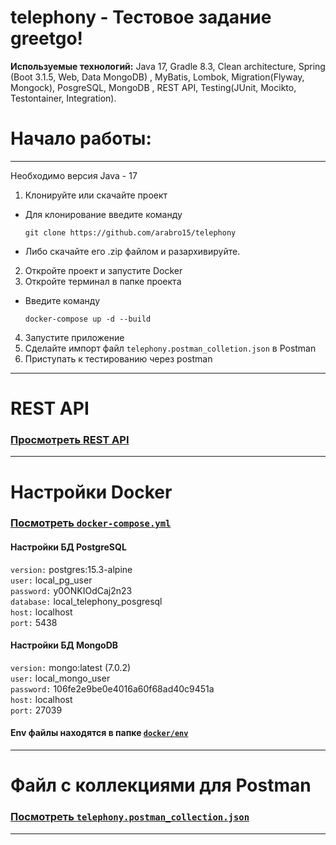 # telephony - Тестовое задание greetgo!
 
**Используемые технологий:** Java 17, Gradle 8.3, Clean architecture, Spring (Boot 3.1.5, Web, Data MongoDB) , MyBatis, 
Lombok, Migration(Flyway, Mongock), PosgreSQL, MongoDB , REST API, Testing(JUnit, Mocikto, Testontainer, Integration).

# Начало работы:
---
Необходимо версия Java - 17 
1. Клонируйте или скачайте проект 

  - Для клонирование введите команду
    ```
    git clone https://github.com/arabro15/telephony
    ```
  - Либо скачайте его .zip файлом и разархивируйте. 
  
2. Откройте проект и запустите Docker
3. Откройте терминал в папке проекта

  - Введите команду
    ```docker
    docker-compose up -d --build
    ```
    
4. Запустите приложение
5. Сделайте импорт файл `telephony.postman_colletion.json` в Postman
6. Приступать к тестированию через postman

---
# REST API  
### [Просмотреть REST API](RESTAPI.md)
---
# Настройки Docker
### [Посмотреть `docker-compose.yml`](docker-compose.yml)
#### Настройки БД PostgreSQL
`version:` postgres:15.3-alpine <br />
`user:` local_pg_user <br />
`password:` y0ONKIOdCaj2n23 <br />
`database:` local_telephony_posgresql <br />
`host:` localhost <br />
`port:` 5438 <br />
#### Настройки БД MongoDB
`version:` mongo:latest (7.0.2) <br />
`user:` local_mongo_user <br />
`password:` 106fe2e9be0e4016a60f68ad40c9451a <br />
`host:` localhost <br />
`port:` 27039 <br />
#### Env файлы находятся в папке [`docker/env`](docker/env)
---
# Файл с коллекциями для Postman
### [Посмотреть `telephony.postman_collection.json`](telephony.postman_collection.json)
---
